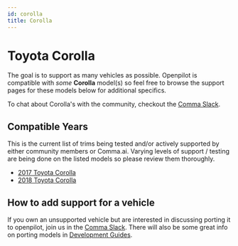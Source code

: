```yaml
---
id: corolla
title: Corolla
---
```

# Toyota Corolla

The goal is to support as many vehicles as possible.
Openpilot is compatible with *some* **Corolla** model(s) so feel free to browse the support pages for these models below for additional specifics.

To chat about Corolla's with the community, checkout  the [Comma Slack](https://slack.comma.ai).

## Compatible Years

This is the current list of trims being tested and/or actively supported by either community members or Comma.ai.
Varying levels of support / testing are being done on the listed models so please review them thoroughly.

* [2017 Toyota Corolla](/vehicles/toyota/corolla/2017-toyota-corolla.html)
* [2018 Toyota Corolla](/vehicles/toyota/corolla/2018-toyota-corolla.html)

## How to add support for a vehicle

If you own an unsupported vehicle but are interested in discussing porting it to openpilot, join us in the [Comma Slack](https://slack.comma.ai).
There will also be some great info on porting models in [Development Guides](../../development/guides/).

